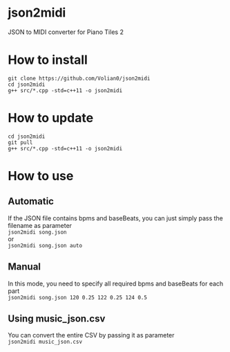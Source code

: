 # json2midi
JSON to MIDI converter for Piano Tiles 2
# How to install
`git clone https://github.com/Volian0/json2midi`  
`cd json2midi`  
`g++ src/*.cpp -std=c++11 -o json2midi`  
# How to update
`cd json2midi`  
`git pull`  
`g++ src/*.cpp -std=c++11 -o json2midi`  
# How to use
## Automatic
If the JSON file contains bpms and baseBeats, you can just simply pass the filename as parameter  
`json2midi song.json`  
or  
`json2midi song.json auto`  
## Manual
In this mode, you need to specify all required bpms and baseBeats for each part  
`json2midi song.json 120 0.25 122 0.25 124 0.5`  
## Using music_json.csv
You can convert the entire CSV by passing it as parameter  
`json2midi music_json.csv`  

